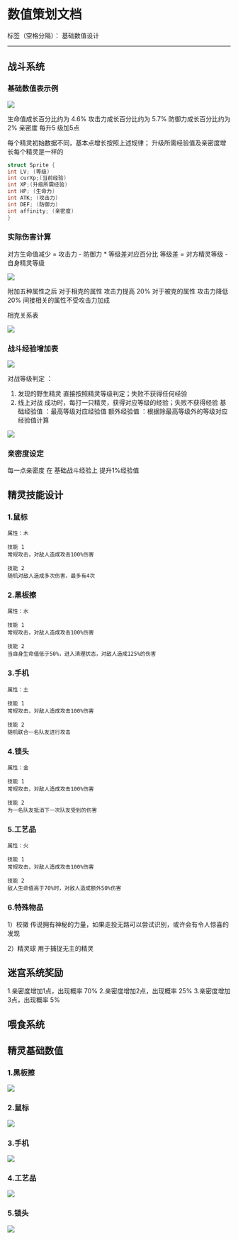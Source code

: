 # 数值策划文档

标签（空格分隔）： 基础数值设计

---

## 战斗系统
### 基础数值表示例
![](https://github.com/Eileen101/SpirteWorld/blob/master/数值表img/鼠标.png)


生命值成长百分比约为 4.6%
攻击力成长百分比约为 5.7%
防御力成长百分比约为  2%
亲密度 每升5 级加5点

每个精灵初始数据不同，基本点增长按照上述规律；
升级所需经验值及亲密度增长每个精灵是一样的

```C#
struct Sprite {
int LV; (等级)
int curXp;(当前经验)
int XP;(升级所需经验)
int HP; (生命力)
int ATK; (攻击力)
int DEF; (防御力)
int affinity; (亲密度)
}
```

### 实际伤害计算
对方生命值减少 = 攻击力 - 防御力 * 等级差对应百分比
等级差 = 对方精灵等级 - 自身精灵等级

![](https://github.com/Eileen101/SpirteWorld/blob/master/%E6%95%B0%E5%80%BC%E8%A1%A8img/%E5%AE%9E%E9%99%85%E4%BC%A4%E5%AE%B3%E4%B8%8E%E7%AD%89%E7%BA%A7%E5%85%B3%E7%B3%BB%E8%A1%A8.png)

附加五种属性之后
对于相克的属性 攻击力提高 20%
对于被克的属性 攻击力降低 20%
间接相关的属性不受攻击力加成

相克关系表

![](https://github.com/Eileen101/SpirteWorld/blob/master/%E6%95%B0%E5%80%BC%E8%A1%A8img/%E7%9B%B8%E5%85%8B%E5%85%B3%E7%B3%BB%E8%A1%A8.png)

### 战斗经验增加表

![](https://github.com/Eileen101/SpirteWorld/blob/master/%E6%95%B0%E5%80%BC%E8%A1%A8img/%E6%88%98%E6%96%97%E7%BB%8F%E9%AA%8C%E5%A2%9E%E5%8A%A0%E8%A1%A8.png)

对战等级判定 ：
1.	发现的野生精灵 直接按照精灵等级判定；失败不获得任何经验
2.	线上对战
成功时，每打一只精灵，获得对应等级的经验；失败不获得经验
基础经验值 ：最高等级对应经验值
额外经验值 ：根据除最高等级外的等级对应经验值计算

![](https://github.com/Eileen101/SpirteWorld/blob/master/%E6%95%B0%E5%80%BC%E8%A1%A8img/%E7%AD%89%E7%BA%A7%E7%BB%8F%E9%AA%8C%E5%88%A4%E5%AE%9A.png)

### 亲密度设定
每一点亲密度 在 基础战斗经验上 提升1%经验值

## 精灵技能设计
### 1.鼠标
    属性：木

    技能 1 
    常规攻击，对敌人造成攻击100%伤害

    技能 2
    随机对敌人造成多次伤害，最多有4次


### 2.黑板擦
    属性：水

    技能 1 
    常规攻击，对敌人造成攻击100%伤害

    技能 2
    当自身生命值低于50%，进入清理状态，对敌人造成125%的伤害


### 3.手机
    属性：土

    技能 1 
    常规攻击，对敌人造成攻击100%伤害

    技能 2
    随机联合一名队友进行攻击


### 4.锁头
    属性：金

    技能 1 
    常规攻击，对敌人造成攻击100%伤害

    技能 2
    为一名队友抵消下一次队友受到的伤害

### 5.工艺品
    属性：火

    技能 1 
    常规攻击，对敌人造成攻击100%伤害

    技能 2
    敌人生命值高于70%时，对敌人造成额外50%伤害

### 6.特殊物品

1）校徽
传说拥有神秘的力量，如果走投无路可以尝试识别，或许会有令人惊喜的发现

2）精灵球
用于捕捉无主的精灵

## 迷宫系统奖励
1.亲密度增加1点，出现概率 70%
2.亲密度增加2点，出现概率 25%
3.亲密度增加3点，出现概率 5%

## 喂食系统

## 精灵基础数值

### 1.黑板擦

![](https://github.com/Eileen101/SpirteWorld/blob/master/%E6%95%B0%E5%80%BC%E8%A1%A8img/%E9%BB%91%E6%9D%BF%E6%93%A6.png)

### 2.鼠标

![](https://github.com/Eileen101/SpirteWorld/blob/master/%E6%95%B0%E5%80%BC%E8%A1%A8img/%E9%BC%A0%E6%A0%87.png)

### 3.手机

![](https://github.com/Eileen101/SpirteWorld/blob/master/%E6%95%B0%E5%80%BC%E8%A1%A8img/%E6%89%8B%E6%9C%BA.png)

### 4.工艺品

![](https://github.com/Eileen101/SpirteWorld/blob/master/%E6%95%B0%E5%80%BC%E8%A1%A8img/%E5%B7%A5%E8%89%BA%E5%93%81.png)

### 5.锁头

![](https://github.com/Eileen101/SpirteWorld/blob/master/%E6%95%B0%E5%80%BC%E8%A1%A8img/%E9%94%81%E5%A4%B4.png)